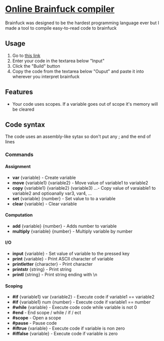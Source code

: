 # [Online Brainfuck compiler](https://antosser.github.io/brainfuck-compiler-web/)
Brainfuck was designed to be the hardest programming language ever but I made a tool to compile easy-to-read code to brainfuck

## Usage
1. Go to [this link](https://antosser.github.io/brainfuck-compiler-web/)
2. Enter your code in the textarea below "Input"
3. Click the "Build" button
4. Copy the code from the textarea below "Ouput" and paste it into wherever you interpret brainfuck

## Features
- Your code uses scopes. If a variable goes out of scope it's memory will be cleared

## Code syntax
The code uses an assembly-like sytax so don't put any ; and the end of lines

### Commands
#### Assignment
- **var** {variable} - Create variable
- **move** {variable1} {variable2} - Move value of variable1 to variable2
- **copy** {variable1} {variable2} (variable3) ...- Copy value of varaiable1 to variable2 and optioanally var3, var4, ...
- **set** {variable} {number} - Set value to to a variable
- **clear** {variable} - Clear variable

#### Computation
- **add** {variable} {number} - Adds number to variable
- **multiply** {variable} {number} - Multiply variable by number

#### I/O
- **input** {variable} - Set value of variable to the pressed key
- **print** {variable} - Print ASCII character of variable
- **printletter** {character} - Print character
- **printstr** {string} - Print string
- **printl** {string} - Print string ending with \n

#### Scoping
- **#if** {variable1} var {variable2} - Execute code if variable1 == variable2
- **#if** {variable1} num {number} - Execute code if variable1 == number
- **#while** {variable} - Execute code code while variable is not 0
- **#end** - End scope / while / if / ect
- **#scope** - Open a scope
- **#pause** - Pause code
- **#iftrue** {variable} - Execute code if variable is non zero
- **#iffalse** {variable} - Execute code if variable is zero